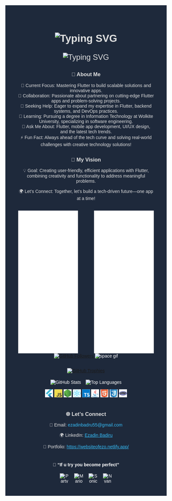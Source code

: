 <div style="background: #1e293b; color: #ffffff; padding: 40px; font-family: Arial, sans-serif; text-align: center;">

  <!-- Welcome Text Animations -->
  <h2 style="font-size: 32px; color: #E0E0E0; font-family: 'Poppins', sans-serif;">
    <img src="https://readme-typing-svg.demolab.com?font=Poppins&weight=600&size=32&pause=1000&color=36BCF7&width=600&lines=Hi+%F0%9F%91%8B%2C+I'm+Ezadin!" alt="Typing SVG" style="display: inline-block;" />
  </h2>
  <p style="font-size: 24px; color: #E0E0E0; font-family: 'Poppins', sans-serif;">
    <img src="https://readme-typing-svg.demolab.com?font=Poppins&weight=600&size=32&pause=1000&color=36BCF7&width=600&lines=Flutter+Developer;Tech+Enthusiast" alt="Typing SVG" style="display: inline-block;" />
  </p>

  <!-- About Me Section -->
  <div style="margin-top: 30px; font-family: 'Arial', sans-serif; color: #E0E0E0;">
    <h3>💫 About Me</h3>
    <ul style="list-style-type: none; padding: 0;">
      <li>🔭 Current Focus: Mastering Flutter to build scalable solutions and innovative apps.</li>
      <li>👯 Collaboration: Passionate about partnering on cutting-edge Flutter apps and problem-solving projects.</li>
      <li>🤝 Seeking Help: Eager to expand my expertise in Flutter, backend systems, and DevOps practices.</li>
      <li>🌱 Learning: Pursuing a degree in Information Technology at Wolkite University, specializing in software engineering.</li>
      <li>💬 Ask Me About: Flutter, mobile app development, UI/UX design, and the latest tech trends.</li>
      <li>⚡ Fun Fact: Always ahead of the tech curve and solving real-world challenges with creative technology solutions!</li>
    </ul>
  </div>

  <!-- Vision Section -->
  <div style="margin-top: 30px; color: #E0E0E0;">
    <h3>🎯 My Vision</h3>
    <p>💡 Goal: Creating user-friendly, efficient applications with Flutter, combining creativity and functionality to address meaningful problems.</p>
    <p>🌍 Let’s Connect: Together, let’s build a tech-driven future—one app at a time!</p>
  </div>

  <!-- Chess Section -->
  <div align="left" width="100%" style="margin-top: 30px;">
    <img width="44%" style="margin:0px;padding:0px" height="445px" src="https://raw.githubusercontent.com/arash-hacker/gess/main/chess1.svg" align="left" alt="Chess Profile"/>
    <img width="44%" style="margin:0px;padding:0px" height="445px" src="https://raw.githubusercontent.com/arash-hacker/gess/main/chess.svg" align="right" alt="Last Game"/>
  </div>

  <!-- Social and Follow Links -->
  <p align="center">
    <a href="https://github.com/ezadin2">
        <img alt="GitHub Followers" src="https://img.shields.io/github/followers/ezadin2?style=social">
    </a>
    <img src="https://media.giphy.com/media/WUlplcMpOCEmTGBtBW/giphy.gif" width="30" alt="space gif">
  </p>

  <!-- GitHub Stats & Trophies -->
  <div style="margin-top: 30px;">
    <a href="https://github.com/ezadin2">
      <img src="https://github-profile-trophy.vercel.app/?username=ezadin2&column=7&theme=onedark" alt="GitHub Trophies" style="max-width: 100%;" />
    </a>
    <div style="display: flex; justify-content: center; gap: 15px; margin-top: 20px;">
      <img src="https://github-readme-stats.vercel.app/api?username=ezadin2&show_icons=true&theme=radical" alt="GitHub Stats" style="max-width: 48%;" />
      <img src="https://github-readme-stats.vercel.app/api/top-langs/?username=ezadin2&layout=compact&theme=radical&count_private=true" alt="Top Languages" style="max-width: 48%;" />
    </div>
  </div>

  <!-- Tech Stack -->
  <p align="center">
    <img src="https://raw.githubusercontent.com/devicons/devicon/master/icons/flutter/flutter-original.svg" width="25px" height="25px" alt="Flutter"/>
    <img src="https://raw.githubusercontent.com/devicons/devicon/master/icons/javascript/javascript-original.svg" width="25px" height="25px" alt="JavaScript"/>
    <img src="https://raw.githubusercontent.com/devicons/devicon/master/icons/nodejs/nodejs-original.svg" width="25px" height="25px" alt="Node.js"/>
    <img src="https://raw.githubusercontent.com/devicons/devicon/master/icons/react/react-original.svg" width="25px" height="25px" alt="React"/>
    <img src="https://raw.githubusercontent.com/devicons/devicon/master/icons/typescript/typescript-original.svg" width="25px" height="25px" alt="TypeScript"/>
    <img src="https://raw.githubusercontent.com/devicons/devicon/master/icons/java/java-original.svg" width="25px" height="25px" alt="Java"/>
    <img src="https://raw.githubusercontent.com/devicons/devicon/master/icons/html5/html5-original.svg" width="25px" height="25px" alt="HTML"/>
    <img src="https://raw.githubusercontent.com/devicons/devicon/master/icons/css3/css3-original.svg" width="25px" height="25px" alt="CSS"/>
    <img src="https://raw.githubusercontent.com/devicons/devicon/master/icons/php/php-original.svg" width="25px" height="25px" alt="PHP"/>
  </p>

  <!-- Contact & Social Links -->
  <div style="margin-top: 40px; color: #E0E0E0;">
    <h3>🌐 Let’s Connect</h3>
    <p>📧 Email: <a href="mailto:ezadinbadru55@gmail.com" style="color: #36BCF7; text-decoration: none;">ezadinbadru55@gmail.com</a></p>
    <p>🌍 LinkedIn: <a href="https://www.linkedin.com/in/ezadin-badiru-98b9862a6" target="blank" style="color: #36BCF7;">Ezadin Badiru</a></p>
    <p>🌟 Portfolio: <a href="https://websiteofezo.netlify.app/" style="color: #36BCF7;" target="blank">https://websiteofezo.netlify.app/</a></p>
  </div>

  <!-- Fun GIFs & Final Thoughts -->
  <div style="margin-top: 40px;">
    <h4>🚀 “If u try you become perfect”</h4>
    <div style="display: flex; justify-content: center; gap: 15px;">
      <img src="https://emojis.slackmojis.com/emojis/images/1598364417/10264/partykeanu.gif" width="30" height="30" alt="Party Keanu"/>
      <img src="https://emojis.slackmojis.com/emojis/images/1450319445/43/mario.gif" width="30" height="30" alt="Mario"/>
      <img src="https://emojis.slackmojis.com/emojis/images/1450372448/149/sonic.gif" width="30" height="30" alt="Sonic"/>
      <img src="https://emojis.slackmojis.com/emojis/images/1450458551/184/nyancat_big.gif" width="30" height="30" alt="Nyan Cat"/>
    </div>
  </div>
</div>
